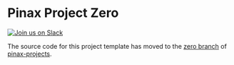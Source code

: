 # Pinax Project Zero

[![Join us on Slack](http://slack.pinaxproject.com/badge.svg)](http://slack.pinaxproject.com/)


The source code for this project template has moved to the [zero branch](https://github.com/pinax/pinax-projects/tree/zero) of [pinax-projects](https://github.com/pinax/pinax-projects/).
